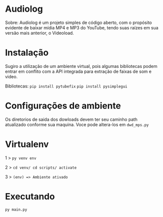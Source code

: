 # Audiolog

Sobre:
Audiolog é um projeto simples de código aberto, com o propósito evidente de baixar mídia MP4 e MP3 do YouTube, tendo suas raízes em sua versão mais anterior, o Videoload.

# Instalação
Sugiro a utilização de um ambiente virtual, pois algumas bibliotecas podem entrar em conflito com a API integrada para extração de faixas de som e video.



Bibliotecas:
```pip install pytubefix```
```pip install pysimplegui```



# Configurações de ambiente
Os diretorios de saida dos dowloads devem ter seu caminho path atualizado conforme sua maquina.
Voce pode altera-los em ```dwd_mps.py```


# Virtualenv
1 > ```py venv env```

2 > ```cd venv/ cd scripts/ activate```

3 > ```(env) => Ambiente ativado```


# Executando
```py main.py```